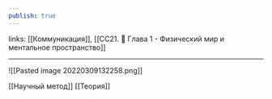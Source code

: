 ```yaml
---
publish: true
---
```

links: [[Коммуникация]], [[СС21. 🌳 Глава 1 - Физический мир и ментальное пространство]]

---

![[Pasted image 20220309132258.png]]

[[Научный метод]]
[[Теория]]